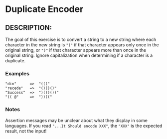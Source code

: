 # Duplicate Encoder
## DESCRIPTION:
The goal of this exercise is to convert a string to a new string where each character in the new string is `"("` if that character appears only once in the original string, or `")"` if that character appears more than once in the original string. Ignore capitalization when determining if a character is a duplicate.

### Examples
```
"din"      =>  "((("
"recede"   =>  "()()()"
"Success"  =>  ")())())"
"(( @"     =>  "))((" 
```
### Notes
Assertion messages may be unclear about what they display in some languages. If you read `"...It Should encode XXX"`, the `"XXX"` is the expected result, not the input!
